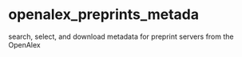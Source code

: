 # openalex_preprints_metada
search, select, and download metadata for preprint servers from the OpenAlex

